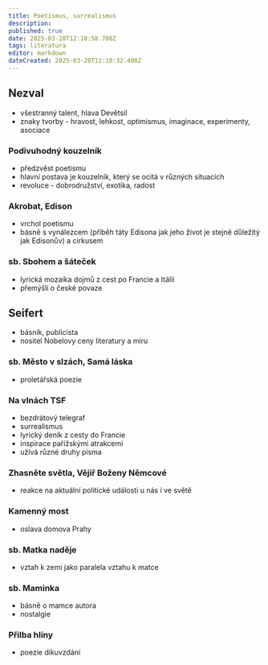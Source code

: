 ```yaml
---
title: Poetismus, surrealismus
description: 
published: true
date: 2025-03-20T12:10:58.708Z
tags: literatura
editor: markdown
dateCreated: 2025-03-20T12:10:32.400Z
---
```




## Nezval
- všestranný talent, hlava Devětsil
- znaky tvorby - hravost, lehkost, optimismus, imaginace, experimenty, asociace

### Podivuhodný kouzelník
- předzvěst poetismu
- hlavní postava je kouzelník, který se ocitá v různých situacích
- revoluce - dobrodružství, exotika, radost
	
### Akrobat, Edison
- vrchol poetismu
- básně s vynálezcem (příběh táty Edisona jak jeho život je stejně důležitý jak Edisonův) a cirkusem
	
### sb. Sbohem a šáteček
- lyrická mozaika dojmů z cest po Francie a Itálii
- přemýšlí o české povaze

## Seifert
- básník, publicista
- nositel Nobelovy ceny literatury a míru

### sb. Město v slzách, Samá láska
- proletářská poezie
	
### Na vlnách TSF
- bezdrátový telegraf
- surrealismus
- lyrický deník z cesty do Francie
- inspirace pařížskými atrakcemi
- užívá různé druhy písma
	
### Zhasněte světla, Vějíř Boženy Němcové
- reakce na aktuální politické události u nás i ve světě
	
### Kamenný most
- oslava domova Prahy
	
### sb. Matka naděje
- vztah k zemi jako paralela vztahu k matce 
	
### sb. Maminka
- básně o mamce autora
- nostalgie
	 
### Přilba hlíny
- poezie díkuvzdání